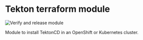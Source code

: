 # Tekton terraform module

![Verify and release module](https://github.com/ibm-garage-cloud/terraform-tools-tekton/workflows/Verify%20and%20release%20module/badge.svg)

Module to install TektonCD in an OpenShift or Kubernetes cluster.

